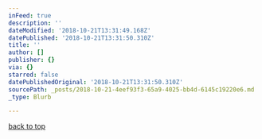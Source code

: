 ```yaml
---
inFeed: true
description: ''
dateModified: '2018-10-21T13:31:49.168Z'
datePublished: '2018-10-21T13:31:50.310Z'
title: ''
author: []
publisher: {}
via: {}
starred: false
datePublishedOriginal: '2018-10-21T13:31:50.310Z'
sourcePath: _posts/2018-10-21-4eef93f3-65a9-4025-bb4d-6145c19220e6.md
_type: Blurb

---
```

[back to top][0]

[0]: https://thegrid.ai/leather-colors/